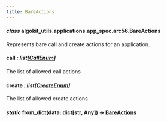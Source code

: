 ```yaml
---
title: BareActions
---
```


#### _class_ algokit_utils.applications.app_spec.arc56.BareActions

Represents bare call and create actions for an application.

#### call _: list[[CallEnum](/reference/algokit-utils-py/api/applications/app_spec/arc56/callenum/#algokit_utils.applications.app_spec.arc56.CallEnum)]_

The list of allowed call actions

#### create _: list[[CreateEnum](/reference/algokit-utils-py/api/applications/app_spec/arc56/createenum/#algokit_utils.applications.app_spec.arc56.CreateEnum)]_

The list of allowed create actions

#### _static_ from_dict(data: dict[str, Any]) → [BareActions](#algokit_utils.applications.app_spec.arc56.BareActions)
